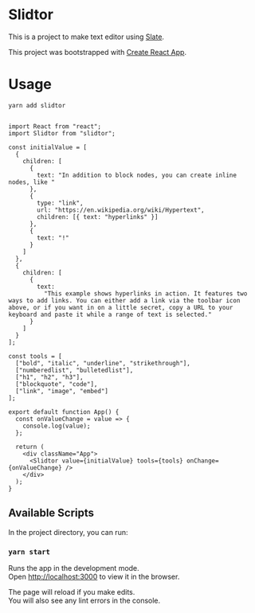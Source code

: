 # Slidtor
This is a project to make text editor using [Slate](https://github.com/ianstormtaylor/slate).

This project was bootstrapped with [Create React App](https://github.com/facebook/create-react-app).

# Usage

`yarn add slidtor`

```

import React from "react";
import Slidtor from "slidtor";

const initialValue = [
  {
    children: [
      {
        text: "In addition to block nodes, you can create inline nodes, like "
      },
      {
        type: "link",
        url: "https://en.wikipedia.org/wiki/Hypertext",
        children: [{ text: "hyperlinks" }]
      },
      {
        text: "!"
      }
    ]
  },
  {
    children: [
      {
        text:
          "This example shows hyperlinks in action. It features two ways to add links. You can either add a link via the toolbar icon above, or if you want in on a little secret, copy a URL to your keyboard and paste it while a range of text is selected."
      }
    ]
  }
];

const tools = [
  ["bold", "italic", "underline", "strikethrough"],
  ["numberedlist", "bulletedlist"],
  ["h1", "h2", "h3"],
  ["blockquote", "code"],
  ["link", "image", "embed"]
];

export default function App() {
  const onValueChange = value => {
    console.log(value);
  };

  return (
    <div className="App">
      <Slidtor value={initialValue} tools={tools} onChange={onValueChange} />
    </div>
  );
}

```

## Available Scripts

In the project directory, you can run:

### `yarn start`

Runs the app in the development mode.<br />
Open [http://localhost:3000](http://localhost:3000) to view it in the browser.

The page will reload if you make edits.<br />
You will also see any lint errors in the console.
